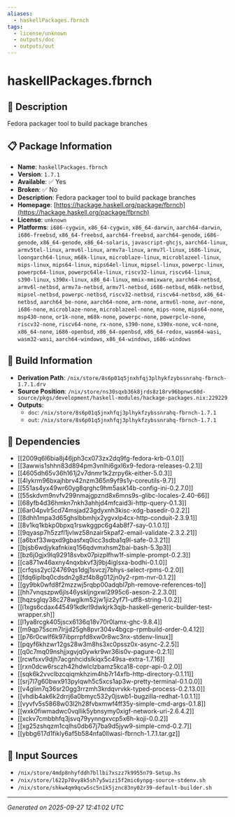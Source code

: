 ```yaml
---
aliases:
  - haskellPackages.fbrnch
tags:
  - license/unknown
  - outputs/doc
  - outputs/out
---
```


# haskellPackages.fbrnch

## 📝 Description

Fedora packager tool to build package branches

## 📋 Package Information

- **Name**: `haskellPackages.fbrnch`
- **Version**: `1.7.1`
- **Available**: ✅ Yes
- **Broken**: ✅ No
- **Description**: Fedora packager tool to build package branches
- **Homepage**: [https://hackage.haskell.org/package/fbrnch](https://hackage.haskell.org/package/fbrnch)
- **License**: `unknown`
- **Platforms**: `i686-cygwin`, `x86_64-cygwin`, `x86_64-darwin`, `aarch64-darwin`, `i686-freebsd`, `x86_64-freebsd`, `aarch64-freebsd`, `aarch64-genode`, `i686-genode`, `x86_64-genode`, `x86_64-solaris`, `javascript-ghcjs`, `aarch64-linux`, `armv5tel-linux`, `armv6l-linux`, `armv7a-linux`, `armv7l-linux`, `i686-linux`, `loongarch64-linux`, `m68k-linux`, `microblaze-linux`, `microblazeel-linux`, `mips-linux`, `mips64-linux`, `mips64el-linux`, `mipsel-linux`, `powerpc-linux`, `powerpc64-linux`, `powerpc64le-linux`, `riscv32-linux`, `riscv64-linux`, `s390-linux`, `s390x-linux`, `x86_64-linux`, `mmix-mmixware`, `aarch64-netbsd`, `armv6l-netbsd`, `armv7a-netbsd`, `armv7l-netbsd`, `i686-netbsd`, `m68k-netbsd`, `mipsel-netbsd`, `powerpc-netbsd`, `riscv32-netbsd`, `riscv64-netbsd`, `x86_64-netbsd`, `aarch64_be-none`, `aarch64-none`, `arm-none`, `armv6l-none`, `avr-none`, `i686-none`, `microblaze-none`, `microblazeel-none`, `mips-none`, `mips64-none`, `msp430-none`, `or1k-none`, `m68k-none`, `powerpc-none`, `powerpcle-none`, `riscv32-none`, `riscv64-none`, `rx-none`, `s390-none`, `s390x-none`, `vc4-none`, `x86_64-none`, `i686-openbsd`, `x86_64-openbsd`, `x86_64-redox`, `wasm64-wasi`, `wasm32-wasi`, `aarch64-windows`, `x86_64-windows`, `i686-windows`

## 🔧 Build Information

- **Derivation Path**: `/nix/store/8s6p01q5jnxhfqj3plhykfzybssnrahq-fbrnch-1.7.1.drv`
- **Source Position**: `/nix/store/ns30sqxb36k8jrds8z18rv96bpnwc60d-source/pkgs/development/haskell-modules/hackage-packages.nix:229229`
- **Outputs**:
  - `doc`:  `/nix/store/8s6p01q5jnxhfqj3plhykfzybssnrahq-fbrnch-1.7.1`
  - `out`:  `/nix/store/8s6p01q5jnxhfqj3plhykfzybssnrahq-fbrnch-1.7.1`

## 🔗 Dependencies

- [[2009q6l6bia8j46jph3cx073zx2dq9fg-fedora-krb-0.1.0]]
- [[3awwis1shhn83d894pm3vnlhi6gxl6x9-fedora-releases-0.2.1]]
- [[4605dh65v36h161j2v7dnmr1k2zrpy6k-either-5.0.3]]
- [[4lykrm96bxajhbrv42nzm365n9yf9s1y-coreutils-9.7]]
- [[551as4yx49wr60yg8qrghc9hm5ask14b-config-ini-0.2.7.0]]
- [[55skdvm9nvfv299nmajgpznd8x6mns9s-glibc-locales-2.40-66]]
- [[68yfb4d36hmkn7nkh3ahhjd4mfcaid3i-http-query-0.1.3]]
- [[6ar04pvlr5cd74msjad23gdyxnh3kisc-xdg-basedir-0.2.2]]
- [[8dhh1mpa3d65ghslbbmhjx2ygvxlp4cx-http-conduit-2.3.9.1]]
- [[8v1kq1kbkp0bpxq1rswkggpc6g4ab8f7-say-0.1.0.1]]
- [[9qyasp7h5zzfl1jvlwz58nzair5kpaf2-email-validate-2.3.2.21]]
- [[a6bxf33wqxd9gbasfxq0icc3sdba1q9l-safe-0.3.21]]
- [[bjsb6wdjykafnkixq156qdvmxhsm2bai-bash-5.3p3]]
- [[bz6j0gjx9lq92918svbx07pizplfhw1f-simple-prompt-0.2.3]]
- [[ca871w46axny4nqxbkvf3j9bj4iglsxa-bodhi-0.1.0]]
- [[crfqss2ycl24769qs1dgj1svczj7bhys-select-rpms-0.2.0]]
- [[fdq6iplbq0cdsdn2g8zf4b8g012jn0y2-rpm-nvr-0.1.2]]
- [[gy9bk0wfd8f2mzzwj5rqbp00adqbl7ph-remove-references-to]]
- [[hh7vnqszpw6jls46yskljngxwl2995c6-aeson-2.2.3.0]]
- [[hqzsglqy38c278wglkm52jw1jiz2yf71-utf8-string-1.0.2]]
- [[i1xgs6cdax445491kdkrl9dwkjrk3qjb-haskell-generic-builder-test-wrapper.sh]]
- [[l1ya8rcgk405jscx6136q18v70r0lamx-ghc-9.8.4]]
- [[m9qp75scm7lrjjd25gh8pvr304v4bgcp-rpmbuild-order-0.4.12]]
- [[p76r0cwlf6k97ibprrpfd8xw0r8wc3nx-stdenv-linux]]
- [[pqyf6khzwr12gs28w3m8hs3xc0pssz0x-async-2.2.5]]
- [[q0c7mq09nshjjxgvjq0ywkr9wr36is0v-pagure-0.2.1]]
- [[rcwfsxv9djh7acgnhcidslkiqx5c49sa-extra-1.7.16]]
- [[rxn0dcw6rsczh42hdwlclzbamz5kca18-copr-api-0.2.0]]
- [[sqk6k2vvclbzcqiqmkhzim4hb7r14xfb-http-directory-0.1.11]]
- [[srj7l7g60bwx913pylqwh5c5xcs1ap3w-pretty-terminal-0.1.0.0]]
- [[v4glim7q36sr20gg3rrzmh3krdqvrvkk-typed-process-0.2.13.0]]
- [[vhdib4ak6k2drrj6a0bmyc532y0jswb1-bugzilla-redhat-1.0.1.1]]
- [[vyvfv5s5868w03l2h28fvbxmwf4ff35y-simple-cmd-args-0.1.8]]
- [[wxk0fiwmadwc0vqllik5ybnsymy0xigf-network-uri-2.6.4.2]]
- [[xckv7cmbbhfq3jsvq79yynngxvcp5x6h-koji-0.0.2]]
- [[xg25zshqzm1cqlhs0db67j7ba9d5jyw9-simple-cmd-0.2.7]]
- [[ybbg617d1fikly6af5b584nfa0llwasi-fbrnch-1.7.1.tar.gz]]

## 📁 Input Sources

- `/nix/store/4mdp8nhyfddh7bllbi7xszz7k9955n79-Setup.hs`
- `/nix/store/l622p70vy8k5sh7y5wizi5f2mic6ynpg-source-stdenv.sh`
- `/nix/store/shkw4qm9qcw5sc5n1k5jznc83ny02r39-default-builder.sh`

---
*Generated on 2025-09-27 12:41:02 UTC*
